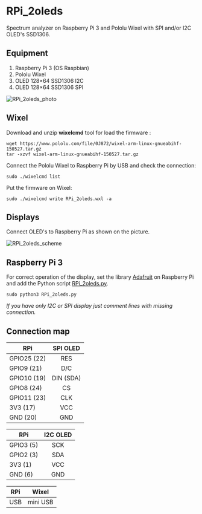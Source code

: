 # RPi_2oleds

Spectrum analyzer on Raspberry Pi 3 and Pololu Wixel with SPI and/or I2C OLED's SSD1306.

## Equipment

1. Raspberry Pi 3 (OS Raspbian)
2. Pololu Wixel
3. OLED 128×64 SSD1306 I2C
4. OLED 128×64 SSD1306 SPI

![RPi_2oleds_photo](https://github.com/Oestoidea/oled-spectrum-analizer/blob/master/RPi_2oleds/pics/RPi_2oleds.png)

## Wixel

Download and unzip __wixelcmd__ tool for load the firmware :

```
wget https://www.pololu.com/file/0J872/wixel-arm-linux-gnueabihf-150527.tar.gz
tar -xzvf wixel-arm-linux-gnueabihf-150527.tar.gz
```

Сonnect the Pololu Wixel to Raspberry Pi by USB and check the connection:

```
sudo ./wixelcmd list
```

Put the firmware on Wixel:

```
sudo ./wixelcmd write RPi_2oleds.wxl -a
```

## Displays

Connect OLED's to Raspberry Pi as shown on the picture.

![RPi_2oleds_scheme](https://github.com/Oestoidea/oled-spectrum-analizer/blob/master/RPi_2oleds/fritzing-scheme/RPi_2oleds_bb.png)

## Raspberry Pi 3

For correct operation of the display, set the library [Adafruit](https://github.com/adafruit/Adafruit_Python_SSD1306) on Raspberry Pi and add the Python script [RPi_2oleds.py](https://github.com/Oestoidea/oled-spectrum-analizer/blob/master/RPi_2oleds/RPi/RPi_2oleds.py).

```
sudo python3 RPi_2oleds.py
```

_If you have only I2C or SPI display just comment lines with missing connection._

## Connection map

| RPi         | SPI OLED      |
| ----------- |:-------------:|
| GPIO25 (22) | RES           |
| GPIO9 (21)  | D/C           |
| GPIO10 (19) | DIN (SDA)     |
| GPIO8 (24)  | CS            |
| GPIO11 (23) | CLK           |
| 3V3 (17)    | VCC           |
| GND (20)    | GND           |

| RPi       | I2C OLED      |
| --------- |:-------------:|
| GPIO3 (5) | SCK           |
| GPIO2 (3) | SDA           |
| 3V3 (1)   | VCC           |
| GND (6)   | GND           |

| RPi      | Wixel         |
| -------- |:-------------:|
| USB      | mini USB      |

